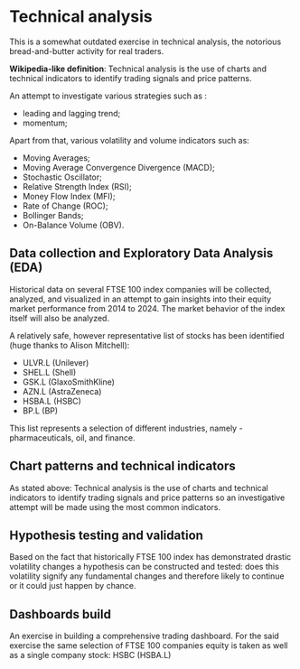 


# Technical analysis
This is a somewhat  outdated exercise in technical analysis, the notorious bread-and-butter activity for real traders. 

**Wikipedia-like definition**: Technical analysis is the use of charts and technical indicators to identify trading signals and price patterns. 

An attempt to investigate various strategies such as :
 - leading and lagging trend;
 - momentum;
 
Apart from that, various volatility and volume indicators such as: 
- Moving Averages; 
- Moving Average Convergence Divergence (MACD); 
- Stochastic Oscillator; 
- Relative Strength Index (RSI);
- Money Flow Index (MFI); 
- Rate of Change (ROC); 
- Bollinger Bands;
- On-Balance Volume (OBV).

## Data collection and Exploratory Data Analysis (EDA)
Historical data on several FTSE 100 index companies will be collected, analyzed, and visualized in an attempt to gain insights into their equity market performance from 2014 to 2024. The market behavior of the index itself will also be analyzed. 

A relatively safe, however representative list of stocks has been identified (huge thanks to Alison Mitchell):
- ULVR.L (Unilever)
- SHEL.L (Shell)
- GSK.L (GlaxoSmithKline)
- AZN.L (AstraZeneca)
- HSBA.L (HSBC)
- BP.L (BP) 

This list represents a selection of different industries, namely - pharmaceuticals, oil, and finance. 

## Chart patterns and technical indicators
As stated above: Technical analysis is the use of charts and technical indicators to identify trading signals and price patterns so an investigative attempt will be made using the most common indicators.  

## Hypothesis testing and validation
Based on the fact that historically FTSE 100 index has demonstrated drastic volatility changes a hypothesis can be constructed and tested: does this volatility signify any fundamental changes and therefore likely to continue or it could just happen by chance. 

## Dashboards build
An exercise in building a comprehensive trading dashboard. For the said exercise the same selection of FTSE 100 companies equity is taken  as well as a single company stock: HSBC (HSBA.L) 
